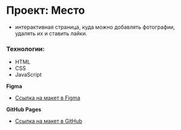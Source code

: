 # Проект: Место
  - интерактивная страница, куда можно добавлять фотографии, удалять их и ставить лайки.

### Технологии:

* HTML
* CSS
* JavaScript

**Figma**

* [Ссылка на макет в Figma](https://www.figma.com/file/2cn9N9jSkmxD84oJik7xL7/JavaScript.-Sprint-4?node-id=0%3A1)

**GitHub Pages**

* [Ссылка на макет в GitHub](https://stella-de-mario.github.io/mesto/)
